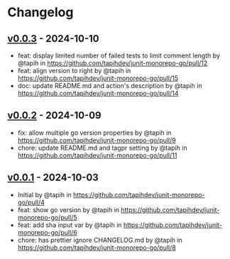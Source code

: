 # Changelog

## [v0.0.3](https://github.com/tapihdev/junit-monorepo-go/compare/v0.0.2...v0.0.3) - 2024-10-10
- feat: display limited number of failed tests to limit comment length by @tapih in https://github.com/tapihdev/junit-monorepo-go/pull/12
- feat: align version to right by @tapih in https://github.com/tapihdev/junit-monorepo-go/pull/15
- doc: update README.md and action's description by @tapih in https://github.com/tapihdev/junit-monorepo-go/pull/14

## [v0.0.2](https://github.com/tapihdev/junit-monorepo-go/compare/v0.0.1...v0.0.2) - 2024-10-09
- fix: allow multiple go version properties by @tapih in https://github.com/tapihdev/junit-monorepo-go/pull/9
- chore: update README.md and tagpr setting by @tapih in https://github.com/tapihdev/junit-monorepo-go/pull/11

## [v0.0.1](https://github.com/tapihdev/junit-monorepo-go/commits/v0.0.1) - 2024-10-03
- Initial by @tapih in https://github.com/tapihdev/junit-monorepo-go/pull/4
- feat: show go version by @tapih in https://github.com/tapihdev/junit-monorepo-go/pull/5
- feat: add sha input var by @tapih in https://github.com/tapihdev/junit-monorepo-go/pull/6
- chore: has prettier ignore CHANGELOG.md by @tapih in https://github.com/tapihdev/junit-monorepo-go/pull/8
